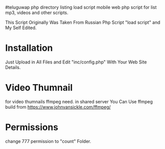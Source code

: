 #teluguwap php directory listing load script
mobile web php script for list mp3, videos and other scripts.

This Script Originally Was Taken From Russian Php Script "load script" and My Self Edited.


Installation
====
Just Upload in All Files and Edit "inc/config.php" With Your Web Site Details. 

Video Thumnail
====
for video thumnails ffmpeg need. 
in shared server You Can Use ffmpeg build from https://www.johnvansickle.com/ffmpeg/

Permissions
====
change 777 permission to "count" Folder.

